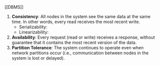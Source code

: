 [[DBMS]]
1. **Consistency**: All nodes in the system see the same data at the same time. In other words, every read receives the most recent write.
	* Serializability: 
	* Linearizability:
1. **Availability**: Every request (read or write) receives a response, without guarantee that it contains the most recent version of the data.
2. **Partition Tolerance**: The system continues to operate even when network partitions occur (i.e., communication between nodes in the system is lost or delayed).

